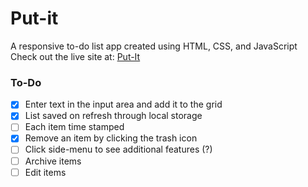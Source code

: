 # Put-it
A responsive to-do list app created using HTML, CSS, and JavaScript
Check out the live site at: [Put-It](https://put-it.netlify.com/)

### To-Do
- [x] Enter text in the input area and add it to the grid
- [x] List saved on refresh through local storage
- [ ] Each item time stamped
- [x] Remove an item by clicking the trash icon
- [ ] Click side-menu to see additional features (?)
- [ ] Archive items
- [ ] Edit items
